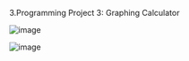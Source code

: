 3.Programming Project 3: Graphing Calculator

![image](https://github.com/shiwangwang/iOS-application-development-assignment-cs193p/raw/master/images/p3-1.png)

![image](https://github.com/shiwangwang/iOS-application-development-assignment-cs193p/raw/master/images/p3-2.png)

